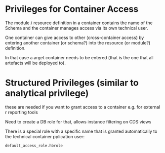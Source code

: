 # Privileges for Container Access

The module / resource definition in a container contains the name of the 
Schema and the container manages access via its own technical user.

One container can give access to other (cross-container access) by entering
another container (or schema?) into the resource (or module?) definition.

In that case a arget container needs to be entered (that is the one that all artefacts will
be deployed to).

# Structured Privileges (similar to analytical privilege)
these are needed if you want to grant access to a container e.g. for external r
reporting tools

Need to create a DB role for that, allows instance filtering on CDS views

There is a special role with a specific name that is granted automatically to 
the technical container pplication user:

`default_access_role.hbrole`

